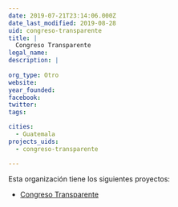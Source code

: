 ```yaml
---
date: 2019-07-21T23:14:06.000Z
date_last_modified: 2019-08-28
uid: congreso-transparente
title: |
  Congreso Transparente
legal_name: 
description: |
  
org_type: Otro
website: 
year_founded: 
facebook: 
twitter: 
tags:

cities: 
  - Guatemala
projects_uids:
  - congreso-transparente

---
```


Esta organización tiene los siguientes proyectos:

- [Congreso Transparente](/proyectos/congreso-transparente)
